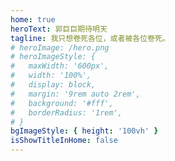 ```yaml
---
home: true
heroText: 郭巨巨期待明天
tagline: 我只想卷死各位，或者被各位卷死。
# heroImage: /hero.png
# heroImageStyle: {
#   maxWidth: '600px',
#   width: '100%',
#   display: block,
#   margin: '9rem auto 2rem',
#   background: '#fff',
#   borderRadius: '1rem',
# }
bgImageStyle: { height: '100vh' }
isShowTitleInHome: false
---
```


<NewFont />
